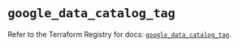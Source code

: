 # `google_data_catalog_tag`

Refer to the Terraform Registry for docs: [`google_data_catalog_tag`](https://registry.terraform.io/providers/hashicorp/google/6.31.0/docs/resources/data_catalog_tag).
